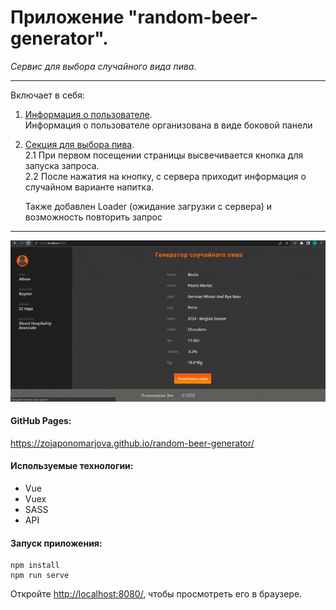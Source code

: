 # Приложение "random-beer-generator".

_Сервис для выбора случайного вида пива._

---

Включает в себя:

1.  <ins>Информация о пользователе</ins>. <br>
    Информация о пользователе организована в виде боковой панели<br>
2.  <ins>Секция для выбора пива</ins>. <br>
    2.1 При первом посещении страницы высвечивается кнопка для запуска запроса.<br>
    2.2 После нажатия на кнопку, с сервера приходит информация о случайном варианте напитка.<br>

    Также добавлен Loader (ожидание загрузки с сервера) и возможность повторить запрос<br>

---

![gif](https://github.com/ZojaPonomarjova/random-beer-generator/blob/master/public/assets/images/randomBeerGenerator.gif)

#### GitHub Pages:

[ https://zojaponomarjova.github.io/random-beer-generator/ ](https://zojaponomarjova.github.io/random-beer-generator/)

#### Используемые технологии:

- Vue
- Vuex
- SASS
- API

#### Запуск приложения:

```
npm install
npm run serve
```

Откройте [ http://localhost:8080/](http://localhost:8080), чтобы просмотреть его в браузере.
